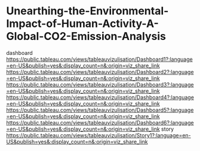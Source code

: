 # Unearthing-the-Environmental-Impact-of-Human-Activity-A-Global-CO2-Emission-Analysis

dashboard
https://public.tableau.com/views/tableauvizulisation/Dashboard1?:language=en-US&publish=yes&:display_count=n&:origin=viz_share_link
https://public.tableau.com/views/tableauvizulisation/Dashboard2?:language=en-US&publish=yes&:display_count=n&:origin=viz_share_link
https://public.tableau.com/views/tableauvizulisation/Dashboard3?:language=en-US&publish=yes&:display_count=n&:origin=viz_share_link
https://public.tableau.com/views/tableauvizulisation/Dashboard4?:language=en-US&publish=yes&:display_count=n&:origin=viz_share_link
https://public.tableau.com/views/tableauvizulisation/Dashboard5?:language=en-US&publish=yes&:display_count=n&:origin=viz_share_link
https://public.tableau.com/views/tableauvizulisation/Dashboard6?:language=en-US&publish=yes&:display_count=n&:origin=viz_share_link
story
https://public.tableau.com/views/tableauvizulisation/Story1?:language=en-US&publish=yes&:display_count=n&:origin=viz_share_link
